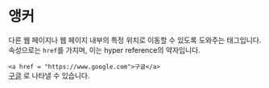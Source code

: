 앵커
====
다른 웹 페이지나 웹 페이지 내부의 특정 위치로 이동할 수 있도록 도와주는 태그입니다.   
속성으로는 `href`를 가지며, 이는 hyper reference의 약자입니다.   

`<a href = "https://www.google.com">구글</a>`   
<a href = "https://www.google.com">구글</a> 로 나타낼 수 있습니다.
